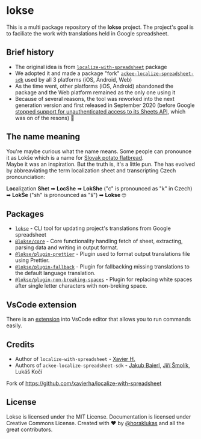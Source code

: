 # lokse

This is a multi package repository of the **lokse** project. The project's goal is to faciliate the work with translations held in Google spreadsheet.

## Brief history

- The original idea is from [`localize-with-spreadsheet`](https://github.com/xavierha/localize-with-spreadsheet) package
- We adopted it and made a package "fork" [`ackee-localize-spreadsheet-sdk`](https://www.npmjs.com/package/ackee-localize-spreadsheet-sdk) used by all 3 platforms (iOS, Android, Web)
- As the time went, other platforms (iOS, Android) abandoned the package and the Web platform remained as the only one using it
- Because of several reasons, the tool was reworked into the next generation version and first released in September 2020 (before Google [stopped support for unauthenticated access to its Sheets API](https://cloud.google.com/blog/products/g-suite/migrate-your-apps-use-latest-sheets-api), which was on of the resons) 🚀

## The name meaning

You're maybe curious what the name means. Some people can pronounce it as Lokše which is a name for [Slovak potato flatbread](https://www.google.com/search?q=lok%C5%A1e+recipe&oq=lok%C5%A1e+recipe&aqs=chrome..69i57j0l7.2201j0j7&sourceid=chrome&ie=UTF-8).  
Maybe it was an inspiration. But the truth is, it's a little pun. The has evolved by abbreaviating the term localization sheet and transcripting Czech pronounciation:

**Loc**alization **She**t ➡ **LocShe** ➡ **LokShe** ("c" is pronounced as "k" in Czech) ➡ **LokŠe** ("sh" is pronounced as "š") ➡ **Lokse** 🤓

## Packages

- [`lokse`](./packages/cli) - CLI tool for updating project's translations from Google spreadsheet
- [`@lokse/core`](./packages/core) - Core functionality handling fetch of sheet, extracting, parsing data and writing in output format.
- [`@lokse/plugin-prettier`](./packages/plugin-prettier) - Plugin used to format output translations file using Prettier.
- [`@lokse/plugin-fallback`](./packages/plugin-fallback) - Plugin for fallbacking missing translations to the default language translation.
- [`@lokse/plugin-non-breaking-spaces`](./packages/plugin-non-breaking-spaces) - Plugin for replacing white spaces after single letter characters with non-breking space.

## VsCode extension

There is an [extension](https://marketplace.visualstudio.com/items?itemName=ackee.lokse) into VsCode editor that allows you to run commands easily.

## Credits

- Author of `localize-with-spreadsheet` - [Xavier H.](https://github.com/xvrh)
- Authors of `ackee-localize-spreadsheet-sdk` - [Jakub Baierl](https://github.com/baierjak), [Jiří Šmolík](https://github.com/smoliji), Lukáš Kočí

Fork of <a href="https://github.com/xavierha/localize-with-spreadsheet" target="_blank">https://github.com/xavierha/localize-with-spreadsheet</a>

## License

Lokse is licensed under the MIT License.
Documentation is licensed under Creative Commons License.
Created with ♥ by [@horaklukas](https://github.com/horaklukas) and all the great contributors.
